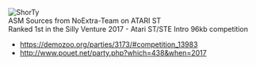 ![ShorTy](https://github.com/NoExtra-Team/Sources/edit/master/DEMOS/2017/SHORTY/ShorTy.png)<br>
ASM Sources from NoExtra-Team on ATARI ST<br>
Ranked 1st in the Silly Venture 2017 - Atari ST/STE Intro 96kb competition<br>
- https://demozoo.org/parties/3173/#competition_13983
- http://www.pouet.net/party.php?which=438&when=2017
